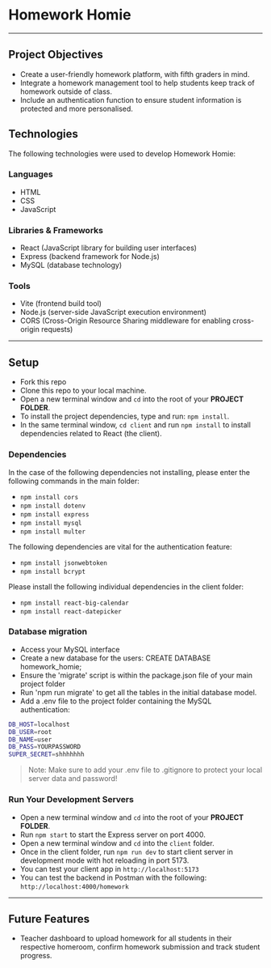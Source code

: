 # Homework Homie

***

## Project Objectives

- Create a user-friendly homework platform, with fifth graders in mind.
- Integrate a homework management tool to help students keep track of homework outside of class.
- Include an authentication function to ensure student information is protected and more personalised.

## Technologies

The following technologies were used to develop Homework Homie:

### Languages

- HTML
- CSS
- JavaScript

### Libraries & Frameworks

- React (JavaScript library for building user interfaces)
- Express (backend framework for Node.js)
- MySQL (database technology)

### Tools

- Vite (frontend build tool)
- Node.js (server-side JavaScript execution environment)
- CORS (Cross-Origin Resource Sharing middleware for enabling cross-origin requests)

***

## Setup

- Fork this repo
- Clone this repo to your local machine.
- Open a new terminal window and `cd` into the root of your **PROJECT FOLDER**.
- To install the project dependencies, type and run: `npm install`.
- In the same terminal window, `cd client` and run `npm install` to install dependencies related to React (the client).

### Dependencies

In the case of the following dependencies not installing, please enter the following commands in the main folder:

- `npm install cors`
- `npm install dotenv`
- `npm install express`
- `npm install mysql`
- `npm install multer`

The following dependencies are vital for the authentication feature:

- `npm install jsonwebtoken`
- `npm install bcrypt`

Please install the following individual dependencies in the client folder:

- `npm install react-big-calendar`
- `npm install react-datepicker`

### Database migration

- Access your MySQL interface
- Create a new database for the users: CREATE DATABASE homework_homie;
- Ensure the 'migrate' script is within the package.json file of your main project folder
- Run 'npm run migrate' to get all the tables in the initial database model.
- Add a .env file to the project folder containing the MySQL authentication:

```bash
DB_HOST=localhost
DB_USER=root
DB_NAME=user
DB_PASS=YOURPASSWORD
SUPER_SECRET=shhhhhhh
```

> Note: Make sure to add your .env file to .gitignore to protect your local server data and password!

### Run Your Development Servers

- Open a new terminal window and `cd` into the root of your **PROJECT FOLDER**.
- Run `npm start` to start the Express server on port 4000.
- Open a new terminal window and `cd` into the `client` folder.
- Once in the client folder, run `npm run dev` to start client server in development mode with hot reloading in port 5173.
- You can test your client app in `http://localhost:5173`
- You can test the backend in Postman with the following: `http://localhost:4000/homework`

***

## Future Features

- Teacher dashboard to upload homework for all students in their respective homeroom, confirm homework submission and track student progress.
